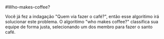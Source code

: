 #Who-makes-coffee?

Você já fez a indagação "Quem via fazer o café?", então esse algoritimo irá solucionar este problema.
O algoritimo "who makes coffee?" classifica sua equipe de forma justa, selecionando um dos membro para fazer o santo café.

